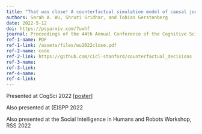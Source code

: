 ```yaml
---
title: "That was close! A counterfactual simulation model of causal judgments about decisions"
authors: Sarah A. Wu, Shruti Sridhar, and Tobias Gerstenberg
date: 2022-5-12
doi: https://psyarxiv.com/7uwhf
journal: Proceedings of the 44th Annual Conference of the Cognitive Science Society
ref-1-name: PDF
ref-1-link: /assets/files/wu2022close.pdf
ref-2-name: code
ref-2-link: https://github.com/cicl-stanford/counterfactual_decisions
ref-3-name:
ref-3-link:
ref-4-name: 
ref-4-link: 
---
```


Presented at CogSci 2022 [<a href="/assets/files/wu2022close_poster.pdf" target="_blank">poster</a>]

Also presented at (E)SPP 2022

Also presented at the Social Intelligence in Humans and Robots Workshop, RSS 2022
